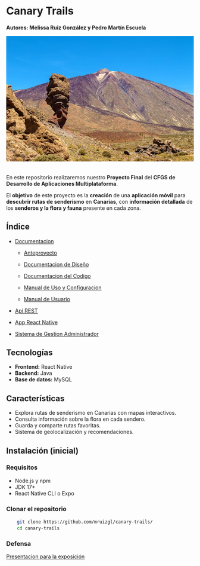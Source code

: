 # Canary Trails

__Autores: Melissa Ruiz González y Pedro Martín Escuela__

<div align=center>
    <img src="./documentation/resources/portada-cc.jpg">
</div>

<br>

En este repositorio realizaremos nuestro __Proyecto Final__ del __CFGS de Desarrollo de Aplicaciones Multiplataforma__. 

El __objetivo__ de este proyecto es la __creación__ de una __aplicación móvil__ para __descubrir rutas de senderismo__ en __Canarias__, con __información detallada__ de los __senderos y la flora y fauna__ presente en cada zona. 

## Índice

- [Documentacion](./documentation/)

    - [Anteproyecto](./documentation/anteproyecto/)

    - [Documentacion de Diseño](./documentation/documentacion-de-diseno.md)

    - [Documentacion del Codigo](./documentation/documentacion-de-codigo.md)

    - [Manual de Uso y Configuracion](./documentation/manual-de-uso.md)

    - [Manual de Usuario](./documentation/manual-de-usuario.md)

- [Api REST](./code/CanaryTrailsAPI/)

- [App React Native](./code/AppCanaryTrails/)

- [Sistema de Gestion Administrador](./code/cliente-admin/)



## Tecnologías
- **Frontend:** React Native  
- **Backend:** Java  
- **Base de datos:** MySQL

## Características
- Explora rutas de senderismo en Canarias con mapas interactivos.
- Consulta información sobre la flora en cada sendero.
- Guarda y comparte rutas favoritas.
- Sistema de geolocalización y recomendaciones.

## Instalación (inicial)

### Requisitos
- Node.js y npm
- JDK 17+
- React Native CLI o Expo

### Clonar el repositorio

```bash
    git clone https://github.com/mruizgl/canary-trails/
    cd canary-trails
```

### Defensa 

 [Presentacion para la exposición](https://www.canva.com/design/DAGn-FRTmpU/3zMiY411fqLNJxM5h_uR5Q/edit?utm_content=DAGn-FRTmpU&utm_campaign=designshare&utm_medium=link2&utm_source=sharebutton)
